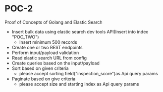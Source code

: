 # POC-2
Proof of Concepts of Golang and Elastic Search

- Insert bulk data using elastic search dev tools API(Insert into index "POC_TWO")
    - Insert minimum 500 records
- Create one or two REST endpoints
- Perform input/payload validation
- Read elastic search URL from config
- Create queries based on the input/payload
- Sort based on given criteria
    - please accept sorting field("inspection_score")as Api query params
- Paginate based on give criteria
    - please accept size and starting index as Api query params
